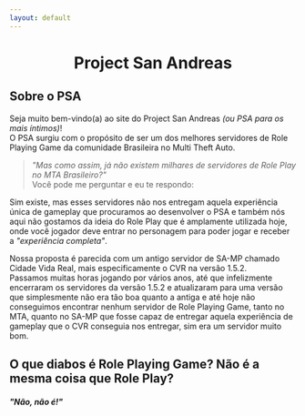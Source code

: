 ```yaml
---
layout: default
---
```


<h1 align="center">Project San Andreas</h1>

## Sobre o PSA
Seja muito bem-vindo(a) ao site do Project San Andreas _(ou PSA para os mais íntimos)_!<br>
O PSA surgiu com o propósito de ser um dos melhores servidores de Role Playing Game da comunidade Brasileira no Multi Theft Auto.<br>

> _"Mas como assim, já não existem milhares de servidores de _Role Play_ no MTA Brasileiro?"_<br> Você pode me perguntar e eu te respondo:<br>

Sim existe, mas esses servidores não nos entregam aquela experiência única de gameplay que procuramos ao desenvolver o PSA e também nós aqui não gostamos da ideia do Role Play que é amplamente utilizada hoje, onde você jogador deve entrar no personagem para poder jogar e receber a _"experiência completa"_.

Nossa proposta é parecida com um antigo servidor de SA-MP chamado Cidade Vida Real, mais especificamente o CVR na versão 1.5.2.<br>
Passamos muitas horas jogando por vários anos, até que infelizmente encerraram os servidores da versão 1.5.2 e atualizaram para uma versão que simplesmente não era tão boa quanto a antiga e até hoje não conseguimos encontrar nenhum servidor de Role Playing Game, tanto no MTA, quanto no SA-MP que fosse capaz de entregar aquela experiência de gameplay que o CVR conseguia nos entregar, sim era um servidor muito bom.

## O que diabos é Role Playing Game? Não é a mesma coisa que Role Play?
#### _"Não, não é!"_
